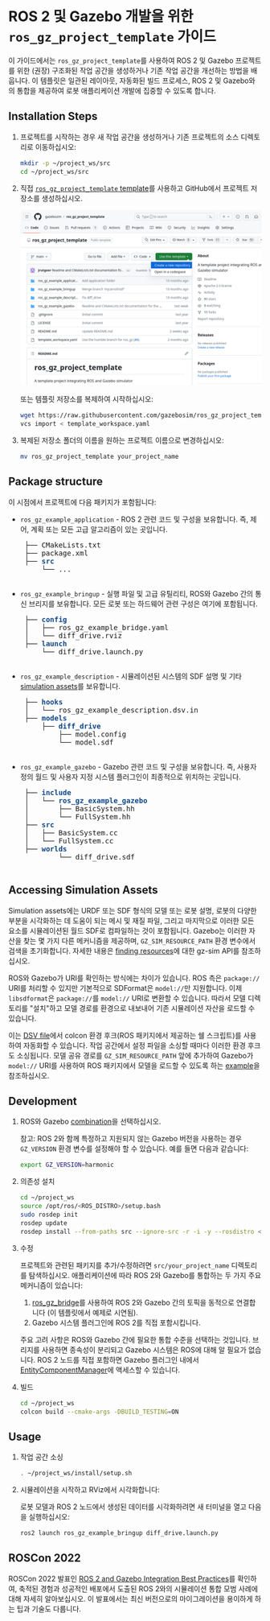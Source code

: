 # ROS 2 및 Gazebo 개발을 위한 `ros_gz_project_template` 가이드

이 가이드에서는 `ros_gz_project_template`를 사용하여 ROS 2 및 Gazebo 프로젝트를 위한 (권장) 구조화된 작업 공간을 생성하거나 기존 작업 공간을 개선하는 방법을 배웁니다. 이 템플릿은 일관된 레이아웃, 자동화된 빌드 프로세스, ROS 2 및 Gazebo와의 통합을 제공하여 로봇 애플리케이션 개발에 집중할 수 있도록 합니다.

## Installation Steps

1. 프로젝트를 시작하는 경우 새 작업 공간을 생성하거나 기존 프로젝트의 소스 디렉토리로 이동하십시오:

   ```bash
   mkdir -p ~/project_ws/src
   cd ~/project_ws/src
   ```

2. 직접 [`ros_gz_project_template` template](https://github.com/gazebosim/ros_gz_project_template)를 사용하고 GitHub에서 프로젝트 저장소를 생성하십시오.

   ![use_template](tutorials/ros2_integration/use_template.png)

   또는 템플릿 저장소를 복제하여 시작하십시오:

   ```bash
   wget https://raw.githubusercontent.com/gazebosim/ros_gz_project_template/main/template_workspace.yaml
   vcs import < template_workspace.yaml
   ```

3. 복제된 저장소 폴더의 이름을 원하는 프로젝트 이름으로 변경하십시오:

   ```bash
   mv ros_gz_project_template your_project_name
   ```

## Package structure

이 시점에서 프로젝트에 다음 패키지가 포함됩니다:

* `ros_gz_example_application` - ROS 2 관련 코드 및 구성을 보유합니다. 즉, 제어, 계획 또는 모든 고급 알고리즘이 있는 곳입니다.

   <pre> ├── CMakeLists.txt
   ├── package.xml
   ├── <span style="color:#12488B"><b>src</b></span>
       └── ...
   </pre>

* `ros_gz_example_bringup` - 실행 파일 및 고급 유틸리티, ROS와 Gazebo 간의 통신 브리지를 보유합니다. 모든 로봇 또는 하드웨어 관련 구성은 여기에 포함됩니다.

   <pre> ├── <span style="color:#12488B"><b>config</b></span>
   │   ├── ros_gz_example_bridge.yaml
   │   └── diff_drive.rviz
   ├── <span style="color:#12488B"><b>launch</b></span>
       └── diff_drive.launch.py
   </pre>

* `ros_gz_example_description` - 시뮬레이션된 시스템의 SDF 설명 및 기타 [simulation assets](#accessing-simulation-assets)를 보유합니다.

   <pre> ├── <span style="color:#12488B"><b>hooks</b></span>
   │   └── ros_gz_example_description.dsv.in
   ├── <span style="color:#12488B"><b>models</b></span>
       ├── <span style="color:#12488B"><b>diff_drive</b></span>
           ├── model.config
           └── model.sdf
   </pre>

* `ros_gz_example_gazebo` - Gazebo 관련 코드 및 구성을 보유합니다. 즉, 사용자 정의 월드 및 사용자 지정 시스템 플러그인이 최종적으로 위치하는 곳입니다.

   <pre> ├── <span style="color:#12488B"><b>include</b></span>
   │   └── <span style="color:#12488B"><b>ros_gz_example_gazebo</b></span>
   │       ├── BasicSystem.hh
   │       └── FullSystem.hh
   ├── <span style="color:#12488B"><b>src</b></span>
   │   ├── BasicSystem.cc
   │   └── FullSystem.cc
   ├── <span style="color:#12488B"><b>worlds</b></span>
           └── diff_drive.sdf
   </pre>

## Accessing Simulation Assets

Simulation assets에는 URDF 또는 SDF 형식의 모델 또는 로봇 설명, 로봇의 다양한 부분을 시각화하는 데 도움이 되는 메시 및 재질 파일, 그리고 마지막으로 이러한 모든 요소를 시뮬레이션된 월드 SDF로 컴파일하는 것이 포함됩니다. Gazebo는 이러한 자산을 찾는 몇 가지 다른 메커니즘을 제공하며, `GZ_SIM_RESOURCE_PATH` 환경 변수에서 검색을 초기화합니다. 자세한 내용은 [finding resources](https://gazebosim.org/api/sim/8/resources.html)에 대한 gz-sim API를 참조하십시오.

ROS와 Gazebo가 URI를 확인하는 방식에는 차이가 있습니다. ROS 측은 `package://` URI를 처리할 수 있지만 기본적으로 SDFormat은 `model://`만 지원합니다. 이제 `libsdformat`은 `package://`를 `model://` URI로 변환할 수 있습니다. 따라서 모델 디렉토리를 "설치"하고 모델 경로를 환경으로 내보내어 기존 시뮬레이션 자산을 로드할 수 있습니다.

이는 [DSV file](https://colcon.readthedocs.io/en/released/developer/environment.html?highlight=dsv#dsv-files)에서 colcon 환경 후크(ROS 패키지에서 제공하는 쉘 스크립트)를 사용하여 자동화할 수 있습니다. 작업 공간에서 설정 파일을 소싱할 때마다 이러한 환경 후크도 소싱됩니다. 모델 공유 경로를 `GZ_SIM_RESOURCE_PATH` 앞에 추가하여 Gazebo가 `model://` URI를 사용하여 ROS 패키지에서 모델을 로드할 수 있도록 하는 [example](https://github.com/gazebosim/ros_gz_project_template/tree/main/ros_gz_example_description/hooks)을 참조하십시오.

## Development

1. ROS와 Gazebo [combination](ros_installation)을 선택하십시오.

   참고: ROS 2와 함께 특정하고 지원되지 않는 Gazebo 버전을 사용하는 경우 `GZ_VERSION` 환경 변수를 설정해야 할 수 있습니다. 예를 들면 다음과 같습니다:

   ```bash
   export GZ_VERSION=harmonic
   ```

2. 의존성 설치

   ```bash
   cd ~/project_ws
   source /opt/ros/<ROS_DISTRO>/setup.bash
   sudo rosdep init
   rosdep update
   rosdep install --from-paths src --ignore-src -r -i -y --rosdistro <ROS_DISTRO>
   ```

3. 수정

   프로젝트와 관련된 패키지를 추가/수정하려면 `src/your_project_name` 디렉토리를 탐색하십시오.
   애플리케이션에 따라 ROS 2와 Gazebo를 통합하는 두 가지 주요 메커니즘이 있습니다:
   1. [ros_gz_bridge](https://github.com/gazebosim/ros_gz)를 사용하여 ROS 2와 Gazebo 간의 토픽을 동적으로 연결합니다 (이 템플릿에서 예제로 시연됨).
   2. Gazebo 시스템 플러그인에 ROS 2를 직접 포함시킵니다.

   주요 고려 사항은 ROS와 Gazebo 간에 필요한 통합 수준을 선택하는 것입니다. 브리지를 사용하면 종속성이 분리되고 Gazebo 시스템은 ROS에 대해 알 필요가 없습니다. ROS 2 노드를 직접 포함하면 Gazebo 플러그인 내에서 [EntityComponentManager](https://gazebosim.org/api/sim/8/classgz_1_1sim_1_1EntityComponentManager.html)에 액세스할 수 있습니다.

4. 빌드

   ```bash
   cd ~/project_ws
   colcon build --cmake-args -DBUILD_TESTING=ON
   ```

## Usage

1. 작업 공간 소싱

   ```bash
   . ~/project_ws/install/setup.sh
   ```

2. 시뮬레이션을 시작하고 RViz에서 시각화합니다:

   로봇 모델과 ROS 2 노드에서 생성된 데이터를 시각화하려면 새 터미널을 열고 다음을 실행하십시오:

   ```bash
   ros2 launch ros_gz_example_bringup diff_drive.launch.py
   ```

## ROSCon 2022

ROSCon 2022 발표인 [ROS 2 and Gazebo Integration Best Practices](https://vimeo.com/showcase/9954564/video/767127300)를 확인하여, 축적된 경험과 성공적인 배포에서 도출된 ROS 2와의 시뮬레이션 통합 모범 사례에 대해 자세히 알아보십시오. 이 발표에서는 최신 버전으로의 마이그레이션을 용이하게 하는 팁과 기술도 다룹니다.
```